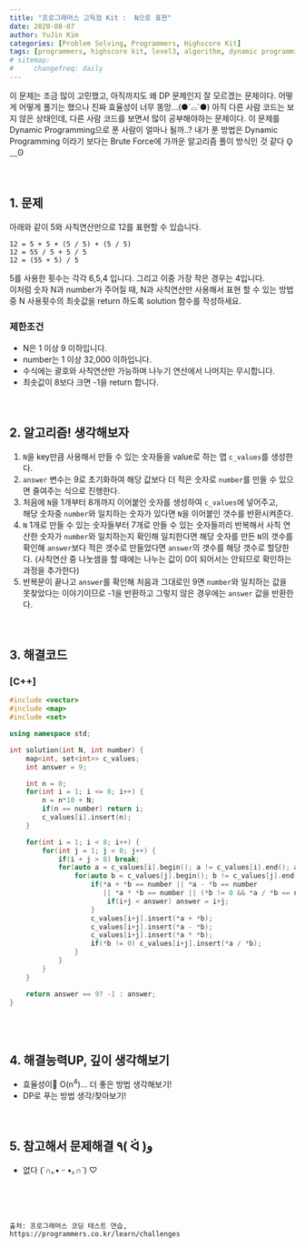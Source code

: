 ```yaml
---
title: "프로그래머스 고득점 Kit :  N으로 표현"
date: 2020-08-07
author: YuJin Kim
categories: [Problem Solving, Programmers, Highscore Kit]
tags: [programmers, highscore kit, level3, algorithm, dynamic programming, c++]
# sitemap:
#     changefreq: daily
---
```


이 문제는 조금 많이 고민했고, 아직까지도 왜 DP 문제인지 잘 모르겠는 문제이다. 어떻게 어떻게 풀기는 했으나 진짜 효율성이 너무 똥망...(●´⌓`●) 아직 다른 사람 코드는 보지 않은 상태인데, 다른 사람 코드를 보면서 많이 공부해야하는 문제이다. 이 문제를 Dynamic Programming으로 푼 사람이 얼마나 될까..? 내가 푼 방법은 Dynamic Programming 이라기 보다는 Brute Force에 가까운 알고리즘 풀이 방식인 것 같다 ʘ̥﹏ʘ  
<br/>
<br/>

## 1. 문제

아래와 같이 5와 사칙연산만으로 12를 표현할 수 있습니다.

```
12 = 5 + 5 + (5 / 5) + (5 / 5)
12 = 55 / 5 + 5 / 5
12 = (55 + 5) / 5
```

5를 사용한 횟수는 각각 6,5,4 입니다. 그리고 이중 가장 작은 경우는 4입니다.  
이처럼 숫자 N과 number가 주어질 때, N과 사칙연산만 사용해서 표현 할 수 있는 방법 중 N 사용횟수의 최솟값을 return 하도록 solution 함수를 작성하세요.

### 제한조건

- N은 1 이상 9 이하입니다.
- number는 1 이상 32,000 이하입니다.
- 수식에는 괄호와 사칙연산만 가능하며 나누기 연산에서 나머지는 무시합니다.
- 최솟값이 8보다 크면 -1을 return 합니다.
  <br/><br/><br/>

## 2. 알고리즘! 생각해보자

1. `N`을 key만큼 사용해서 만들 수 있는 숫자들을 value로 하는 맵 `c_values`를 생성한다.
2. `answer` 변수는 9로 초기화하여 해당 값보다 더 적은 숫자로 `number`를 만들 수 있으면 줄여주는 식으로 진행한다.
3. 처음에 `N`을 1개부터 8개까지 이어붙인 숫자를 생성하여 `c_values`에 넣어주고,  
   해당 숫자중 `number`와 일치하는 숫자가 있다면 `N`을 이어붙인 갯수를 반환시켜준다.
4. `N` 1개로 만들 수 있는 숫자들부터 7개로 만들 수 있는 숫자들끼리 반복해서 사칙 연산한 숫자가 `number`와 일치하는지 확인해 일치한다면 해당 숫자를 만든 `N`의 갯수를 확인해 `answer`보다 적은 갯수로 만들었다면 `answer`의 갯수를 해당 갯수로 할당한다. (사칙연산 중 나눗셈을 할 때에는 나누는 값이 0이 되어서는 안되므로 확인하는 과정을 추가한다)
5. 반복문이 끝나고 `answer`를 확인해 처음과 그대로인 9면 `number`와 일치하는 값을 못찾았다는 이야기이므로 -1을 반환하고 그렇지 않은 경우에는 `answer` 값을 반환한다.  
   <br/><br/>

## 3. 해결코드

### [C++]

```c++
#include <vector>
#include <map>
#include <set>

using namespace std;

int solution(int N, int number) {
    map<int, set<int>> c_values;
    int answer = 9;

    int n = 0;
    for(int i = 1; i <= 8; i++) {
        n = n*10 + N;
        if(n == number) return i;
        c_values[i].insert(n);
    }

    for(int i = 1; i < 8; i++) {
        for(int j = 1; j < 8; j++) {
            if(i + j > 8) break;
            for(auto a = c_values[i].begin(); a != c_values[i].end(); a++) {
                for(auto b = c_values[j].begin(); b != c_values[j].end(); b++) {
                    if(*a + *b == number || *a - *b == number
                       || *a * *b == number || (*b != 0 && *a / *b == number)) {
                        if(i+j < answer) answer = i+j;
                    }
                    c_values[i+j].insert(*a + *b);
                    c_values[i+j].insert(*a - *b);
                    c_values[i+j].insert(*a * *b);
                    if(*b != 0) c_values[i+j].insert(*a / *b);
                }
            }
        }
    }

    return answer == 9? -1 : answer;
}
```

<br/><br/>

## 4. 해결능력UP, 깊이 생각해보기

- 효율성이 O(n<sup>4</sup>)... 더 좋은 방법 생각해보기!
- DP로 푸는 방법 생각/찾아보기!
  <br/><br/><br/>

## 5. 참고해서 문제해결 ٩( ᐛ )و

- 없다 (´∩｡• ᵕ •｡∩`) ♡

<br/><br/><br/>

```
출처: 프로그래머스 코딩 테스트 연습, https://programmers.co.kr/learn/challenges
```
